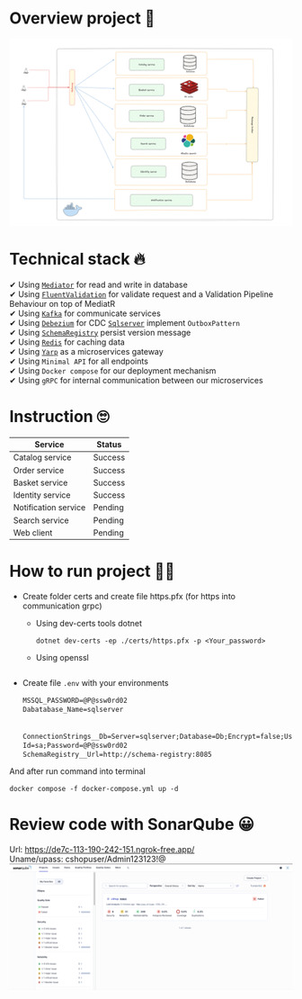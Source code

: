 
# Overview project 🎇
![Screenshot 2024-11-06 at 13 04 34](./assets/383426968-9017703a-d7d5-4092-b27a-93dd498e3415.png)

# Technical stack 🔥

✔ Using [`Mediator`](https://github.com/jbogard/MediatR) for read and write in database<br/>
✔ Using [`FluentValidation`](https://docs.fluentvalidation.net/en/latest/) for validate request and a Validation Pipeline Behaviour on top of MediatR <br/>
✔ Using [`Kafka`](https://kafka.apache.org/) for communicate services <br/>
✔ Using [`Debezium`](https://debezium.io/) for CDC [`Sqlserver`](https://www.microsoft.com/en-us/sql-server/sql-server-downloads) implement `OutboxPattern`<br/>
✔ Using [`SchemaRegistry`](https://docs.confluent.io/platform/current/schema-registry/index.html) persist version message <br/>
✔ Using [`Redis`](https://redis.io/) for caching data <br/>
✔ Using [`Yarp`](https://microsoft.github.io/reverse-proxy/) as a microservices gateway <br/>
✔ Using `Minimal API` for all endpoints <br/>
✔ Using `Docker compose` for our deployment mechanism <br/>
✔ Using `gRPC` for internal communication between our microservices <br/>



# Instruction 🙄
        
| Service              | Status  |
|----------------------|---------|
| Catalog service      | Success |
| Order service        | Success |
| Basket service       | Success |
| Identity service     | Success |
| Notification service | Pending |
| Search service       | Pending |
| Web client           | Pending |


# How to run project 🏃🏻
* Create folder certs and create file https.pfx (for https into communication grpc)
    * Using dev-certs tools dotnet
        ```shell
        dotnet dev-certs -ep ./certs/https.pfx -p <Your_password>
        ```
    * Using openssl
        ```shell

        ```

* Create file `.env` with your environments
    ```dotenv
    MSSQL_PASSWORD=@P@ssw0rd02
    Dabatabase_Name=sqlserver
    
    
    ConnectionStrings__Db=Server=sqlserver;Database=Db;Encrypt=false;User Id=sa;Password=@P@ssw0rd02
    SchemaRegistry__Url=http://schema-registry:8085
    
    ```

And after run command into terminal
```shell
docker compose -f docker-compose.yml up -d
```
#  Review code with SonarQube 😀
Url: https://de7c-113-190-242-151.ngrok-free.app/ <br/>
Uname/upass: cshopuser/Admin123123!@
![image](./assets/Screenshot%202024-12-10%20at%2021.19.33.png)
